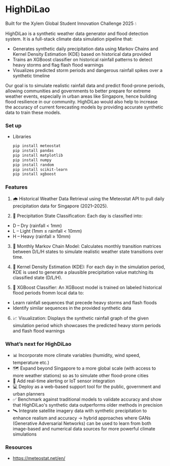 # HighDiLao
Built for the Xylem Global Student Innovation Challenge 2025 💧

HighDiLao is a synthetic weather data generator and flood detection system. It is a full-stack climate data simulation pipeline that:
* Generates synthetic daily precipitation data using Markov Chains and Kernel Density Estimation (KDE) based on historical data provided
* Trains an XGBoost classifier on historical rainfall patterns to detect heavy storms and flag flash flood warnings
* Visualizes predicted storm periods and dangerous rainfall spikes over a synthetic timeline

Our goal is to simulate realistic rainfall data and predict flood-prone periods, allowing communities and governments to better prepare for extreme weather events, especially in urban areas like Singapore, hence building flood resilience in our community. HighDiLao would also help to increase the accuracy of current forecasting models by providing accurate synthetic data to train these models.

### Set up
* Libraries
  ```sh
  pip install meteostat
  pip install pandas
  pip install matplotlib
  pip install numpy
  pip install random
  pip install scikit-learn
  pip install xgboost
  ```
### Features
1. 🌧️ Historical Weather Data Retrieval using the Meteostat API to pull daily precipitation data for Singapore (2021–2025).

2. 📝 Precipitation State Classification:
Each day is classified into:
* D – Dry (rainfall < 1mm)
* L – Light (1mm ≤ rainfall < 10mm)
* H – Heavy (rainfall ≥ 10mm)
  
3. 📅 Monthly Markov Chain Model:
Calculates monthly transition matrices between D/L/H states to simulate realistic weather state transitions over time.

4. 🔢 Kernel Density Estimation (KDE):
For each day in the simulation period, KDE is used to generate a plausible precipitation value matching its classified state (D/L/H).

5. 🤖 XGBoost Classifier:
An XGBoost model is trained on labeled historical flood periods fromm local data to:
* Learn rainfall sequences that precede heavy storms and flash floods
* Identify similar sequences in the provided synthetic data

6. 📈 Visualization:
Displays the synthetic rainfall graph of the given simulation period which showcases the predicted heavy storm periods and flash flood warnings

### What’s next for HighDiLao
* 📊 Incorporate more climate variables (humidity, wind speed, temperature etc.)
* 🗺️ Expand beyond Singapore to a more global scale (with access to more weather stations) so as to simulate other flood-prone cities
* 📡 Add real-time alerting or IoT sensor integration
* 💻 Deploy as a web-based  support tool for the public, government and urban planners
* ✅ Benchmark against traditional models to validate accuracy and show that HighDiLao's synthetic data outperforms older methods in precision
* 🛰️ Integrate satellite imagery data with synthetic precipitation to enhance realism and accuracy -> hybrid approaches where GANs (Generative Adversarial Networks) can be used to learn from both image-based and numerical data sources for more powerful climate simulations

### Resources
* https://meteostat.net/en/


